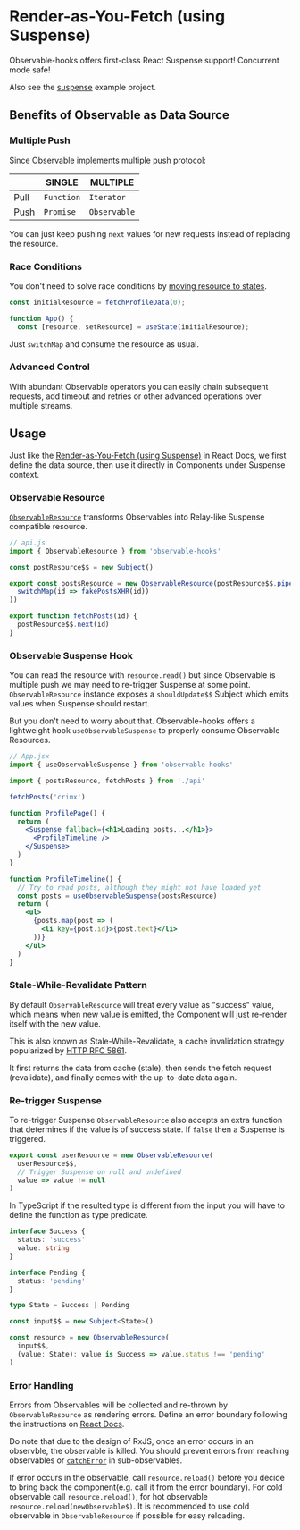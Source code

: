 # Render-as-You-Fetch (using Suspense)

Observable-hooks offers first-class React Suspense support! Concurrent mode safe!

Also see the [suspense](/examples/suspense.html) example project.

## Benefits of Observable as Data Source

### Multiple Push

Since Observable implements multiple push protocol:

|      |   SINGLE   |   MULTIPLE   |
| ---- | ---------- | ------------ |
| Pull | `Function` |  `Iterator`  |
| Push | `Promise`  | `Observable` |

You can just keep pushing `next` values for new requests instead of replacing the resource.

### Race Conditions

You don't need to solve race conditions by [moving resource to states](https://reactjs.org/docs/concurrent-mode-suspense.html#solving-race-conditions-with-suspense).

```javascript
const initialResource = fetchProfileData(0);

function App() {
  const [resource, setResource] = useState(initialResource);
```

Just `switchMap` and consume the resource as usual.

### Advanced Control

With abundant Observable operators you can easily chain subsequent requests, add timeout and retries or other advanced operations over multiple streams.

## Usage

Just like the [Render-as-You-Fetch (using Suspense)](https://reactjs.org/docs/concurrent-mode-suspense.html#approach-3-render-as-you-fetch-using-suspense) in React Docs, we first define the data source, then use it directly in Components under Suspense context.

### Observable Resource

[`ObservableResource`](../api/README.md#ObservableResource) transforms Observables into Relay-like Suspense compatible resource.

```javascript
// api.js
import { ObservableResource } from 'observable-hooks'

const postResource$$ = new Subject()

export const postsResource = new ObservableResource(postResource$$.pipe(
  switchMap(id => fakePostsXHR(id))
))

export function fetchPosts(id) {
  postResource$$.next(id)
}
```

### Observable Suspense Hook

You can read the resource with `resource.read()` but since Observable is multiple push we may need to re-trigger Suspense at some point. `ObservableResource` instance exposes a `shouldUpdate$$` Subject which emits values when Suspense should restart.

But you don't need to worry about that. Observable-hooks offers a lightweight hook `useObservableSuspense` to properly consume Observable Resources.

```jsx
// App.jsx
import { useObservableSuspense } from 'observable-hooks'

import { postsResource, fetchPosts } from './api'

fetchPosts('crimx')

function ProfilePage() {
  return (
    <Suspense fallback={<h1>Loading posts...</h1>}>
      <ProfileTimeline />
    </Suspense>
  )
}

function ProfileTimeline() {
  // Try to read posts, although they might not have loaded yet
  const posts = useObservableSuspense(postsResource)
  return (
    <ul>
      {posts.map(post => (
        <li key={post.id}>{post.text}</li>
      ))}
    </ul>
  )
}
```

### Stale-While-Revalidate Pattern

By default `ObservableResource` will treat every value as "success" value, which means when new value is emitted, the Component will just re-render itself with the new value.

This is also known as Stale-While-Revalidate, a cache invalidation strategy popularized by [HTTP RFC 5861](https://tools.ietf.org/html/rfc5861).

It first returns the data from cache (stale), then sends the fetch request (revalidate), and finally comes with the up-to-date data again.

### Re-trigger Suspense

To re-trigger Suspense `ObservableResource` also accepts an extra function that determines if the value is of success state. If `false` then a Suspense is triggered.

```javascript
export const userResource = new ObservableResource(
  userResource$$,
  // Trigger Suspense on null and undefined
  value => value != null
)
```

In TypeScript if the resulted type is different from the input you will have to define the function as type predicate.

```typescript
interface Success {
  status: 'success'
  value: string
}

interface Pending {
  status: 'pending'
}

type State = Success | Pending

const input$$ = new Subject<State>()

const resource = new ObservableResource(
  input$$,
  (value: State): value is Success => value.status !== 'pending'
)
```

### Error Handling

Errors from Observables will be collected and re-thrown by `ObservableResource` as rendering errors. Define an error boundary following the instructions on [React Docs](https://reactjs.org/docs/concurrent-mode-suspense.html#handling-errors).

Do note that due to the design of RxJS, once an error occurs in an observble, the observable is killed. You should prevent errors from reaching observables or [`catchError`][catchError] in sub-observables.

If error occurs in the observable, call `resource.reload()` before you decide to bring back the component(e.g. call it from the error boundary). For cold observable call `resource.reload()`, for hot observable `resource.reload(newObservable$)`. It is recommended to use cold observable in `ObservableResource` if possible for easy reloading.

[catchError]: https://rxjs-dev.firebaseapp.com/api/operators/catchError
